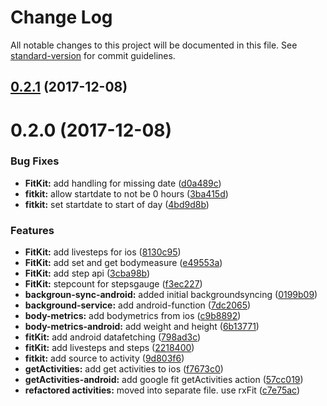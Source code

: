 # Change Log

All notable changes to this project will be documented in this file. See [standard-version](https://github.com/conventional-changelog/standard-version) for commit guidelines.

<a name="0.2.1"></a>
## [0.2.1](https://github.com/zeppelin-no/react-native-fit-kit/compare/v0.2.0...v0.2.1) (2017-12-08)



<a name="0.2.0"></a>
# 0.2.0 (2017-12-08)


### Bug Fixes

* **FitKit:** add handling for missing date ([d0a489c](https://github.com/zeppelin-no/react-native-fit-kit/commit/d0a489c))
* **fitkit:** allow startdate to not be 0 hours ([3ba415d](https://github.com/zeppelin-no/react-native-fit-kit/commit/3ba415d))
* **fitkit:** set startdate to start of day ([4bd9d8b](https://github.com/zeppelin-no/react-native-fit-kit/commit/4bd9d8b))


### Features

* **FitKit:** add livesteps for ios ([8130c95](https://github.com/zeppelin-no/react-native-fit-kit/commit/8130c95))
* **FitKit:** add set and get bodymeasure ([e49553a](https://github.com/zeppelin-no/react-native-fit-kit/commit/e49553a))
* **FitKit:** add step api ([3cba98b](https://github.com/zeppelin-no/react-native-fit-kit/commit/3cba98b))
* **FitKit:** stepcount for stepsgauge ([f3ec227](https://github.com/zeppelin-no/react-native-fit-kit/commit/f3ec227))
* **backgroun-sync-android:** added initial backgroundsyncing ([0199b09](https://github.com/zeppelin-no/react-native-fit-kit/commit/0199b09))
* **background-service:** add android-function ([7dc2065](https://github.com/zeppelin-no/react-native-fit-kit/commit/7dc2065))
* **body-metrics:** add bodymetrics from ios ([c9b8892](https://github.com/zeppelin-no/react-native-fit-kit/commit/c9b8892))
* **body-metrics-android:** add weight and height ([6b13771](https://github.com/zeppelin-no/react-native-fit-kit/commit/6b13771))
* **fitKit:** add android datafetching ([798ad3c](https://github.com/zeppelin-no/react-native-fit-kit/commit/798ad3c))
* **fitKit:** add livesteps and steps ([2218400](https://github.com/zeppelin-no/react-native-fit-kit/commit/2218400))
* **fitkit:** add source to activity ([9d803f6](https://github.com/zeppelin-no/react-native-fit-kit/commit/9d803f6))
* **getActivities:** add get activities to ios ([f7673c0](https://github.com/zeppelin-no/react-native-fit-kit/commit/f7673c0))
* **getActivities-android:** add google fit getActivities action ([57cc019](https://github.com/zeppelin-no/react-native-fit-kit/commit/57cc019))
* **refactored activities:** moved into separate file. use rxFit ([c7e75ac](https://github.com/zeppelin-no/react-native-fit-kit/commit/c7e75ac))
